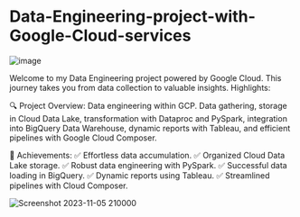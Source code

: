 # Data-Engineering-project-with-Google-Cloud-services

![image](https://github.com/najwaelarrach/Data-Engineering-project-with-Google-Cloud-services/assets/85969485/d34a9ff5-9253-4809-adf2-e86d0c3f029a)


Welcome to my Data Engineering project powered by Google Cloud. This journey takes you from data collection to valuable insights. Highlights:

🔍 Project Overview: Data engineering within GCP. Data gathering, storage in Cloud Data Lake, transformation with Dataproc and PySpark, integration into BigQuery Data Warehouse, dynamic reports with Tableau, and efficient pipelines with Google Cloud Composer.

🎯 Achievements:
✅ Effortless data accumulation.
✅ Organized Cloud Data Lake storage.
✅ Robust data engineering with PySpark.
✅ Successful data loading in BigQuery.
✅ Dynamic reports using Tableau.
✅ Streamlined pipelines with Cloud Composer.


![Screenshot 2023-11-05 210000](https://github.com/najwaelarrach/Data-Engineering-project-with-Google-Cloud-services/assets/85969485/403e376e-efa7-445e-8ebe-092904e7e89d)

